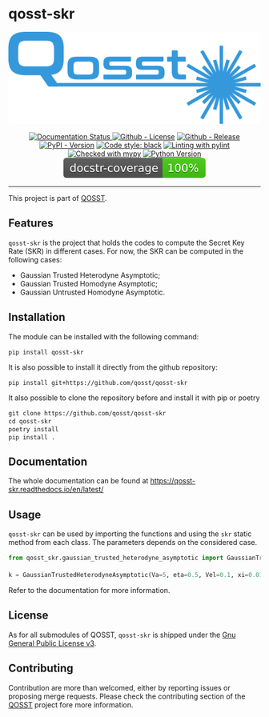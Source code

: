 # qosst-skr

<center>

![QOSST Logo](qosst_logo_full.png)

<a href='https://qosst-skr.readthedocs.io/en/latest/?badge=latest'>
    <img src='https://readthedocs.org/projects/qosst-skr/badge/?version=latest' alt='Documentation Status' />
</a>
<a href="https://github.com/qosst/qosst-skr/blob/main/LICENSE"><img alt="Github - License" src="https://img.shields.io/github/license/qosst/qosst-skr"/></a>
<a href="https://github.com/qosst/qosst-skr/releases/latest"><img alt="Github - Release" src="https://img.shields.io/github/v/release/qosst/qosst-skr"/></a>
<a href="https://pypi.org/project/qosst-skr/"><img alt="PyPI - Version" src="https://img.shields.io/pypi/v/qosst-skr"></a>
<a href="https://github.com/psf/black"><img alt="Code style: black" src="https://img.shields.io/badge/code%20style-black-000000.svg"></a>
<a href="https://github.com/pylint-dev/pylint"><img alt="Linting with pylint" src="https://img.shields.io/badge/linting-pylint-yellowgreen"/></a>
<a href="https://mypy-lang.org/"><img alt="Checked with mypy" src="https://www.mypy-lang.org/static/mypy_badge.svg"></a>
<a href="https://img.shields.io/pypi/pyversions/qosst-skr">
    <img alt="Python Version" src="https://img.shields.io/pypi/pyversions/qosst-skr">
</a>
<img alt="Docstr coverage" src=".docs_badge.svg" />
</center>
<hr/>

This project is part of [QOSST](https://github.com/qosst/qosst).

## Features

`qosst-skr` is the project that holds the codes to compute the Secret Key Rate (SKR) in different cases. For now, the SKR can be computed in the following cases:

* Gaussian Trusted Heterodyne Asymptotic;
* Gaussian Trusted Homodyne Asymptotic;
* Gaussian Untrusted Homodyne Asymptotic.

## Installation

The module can be installed with the following command:

```console
pip install qosst-skr
```

It is also possible to install it directly from the github repository:

```console
pip install git+https://github.com/qosst/qosst-skr
```

It also possible to clone the repository before and install it with pip or poetry

```console
git clone https://github.com/qosst/qosst-skr
cd qosst-skr
poetry install
pip install .
```

## Documentation

The whole documentation can be found at https://qosst-skr.readthedocs.io/en/latest/

## Usage

`qosst-skr` can be used by importing the functions and using the `skr` static method from each class. The parameters depends on the considered case.

```python
from qosst_skr.gaussian_trusted_heterodyne_asymptotic import GaussianTrustedHeterodyneAsymptotic

k = GaussianTrustedHeterodyneAsymptotic(Va=5, eta=0.5, Vel=0.1, xi=0.01, T=0.5)
```

Refer to the documentation for more information.

## License

As for all submodules of QOSST, `qosst-skr` is shipped under the [Gnu General Public License v3](https://www.gnu.org/licenses/gpl-3.0.html).

## Contributing

Contribution are more than welcomed, either by reporting issues or proposing merge requests. Please check the contributing section of the [QOSST](https://github.com/qosst/qosst) project fore more information.
